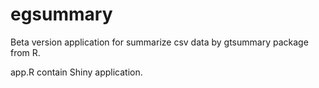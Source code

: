 # egsummary

Beta version application for summarize csv data by gtsummary package from R.

app.R contain Shiny application.
